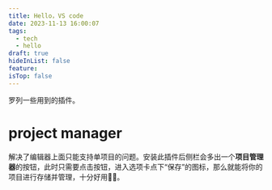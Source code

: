 ```yaml
---
title: Hello，VS code
date: 2023-11-13 16:00:07
tags:
  - tech
  - hello
draft: true
hideInList: false
feature: 
isTop: false
---
```

罗列一些用到的插件。
# project manager
解决了编辑器上面只能支持单项目的问题。安装此插件后侧栏会多出一个**项目管理器**的按钮，此时只需要点击按钮，进入选项卡点下“保存”的图标，那么就能将你的项目进行存储并管理，十分好用👍🏻。

<!--more-->